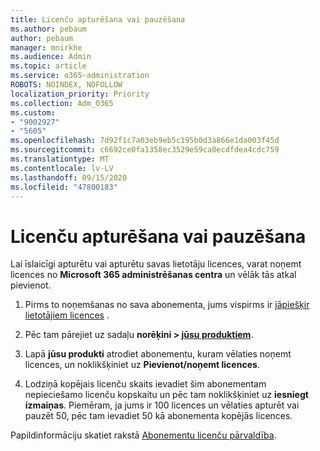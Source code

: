 ```yaml
---
title: Licenču apturēšana vai pauzēšana
ms.author: pebaum
author: pebaum
manager: mnirkhe
ms.audience: Admin
ms.topic: article
ms.service: o365-administration
ROBOTS: NOINDEX, NOFOLLOW
localization_priority: Priority
ms.collection: Adm_O365
ms.custom:
- "9002927"
- "5605"
ms.openlocfilehash: 7d92f1c7a03eb9eb5c195b0d3a866e1da003f45d
ms.sourcegitcommit: c6692ce0fa1358ec3529e59ca0ecdfdea4cdc759
ms.translationtype: MT
ms.contentlocale: lv-LV
ms.lasthandoff: 09/15/2020
ms.locfileid: "47800183"
---
```

# <a name="suspend-or-pause-licenses"></a>Licenču apturēšana vai pauzēšana

Lai īslaicīgi apturētu vai apturētu savas lietotāju licences, varat noņemt licences no **Microsoft 365 administrēšanas centra** un vēlāk tās atkal pievienot.

1. Pirms to noņemšanas no sava abonementa, jums vispirms ir [jāpiešķir lietotājiem licences](https://docs.microsoft.com/microsoft-365/admin/manage/remove-licenses-from-users?view=o365-worldwide) .

2. Pēc tam pārejiet uz sadaļu **norēķini > [jūsu produktiem](https://go.microsoft.com/fwlink/p/?linkid=842054)**.

3. Lapā **jūsu produkti** atrodiet abonementu, kuram vēlaties noņemt licences, un noklikšķiniet uz **Pievienot/noņemt licences**.

4. Lodziņā kopējais licenču skaits ievadiet šim abonementam nepieciešamo licenču kopskaitu un pēc tam noklikšķiniet uz **iesniegt izmaiņas**. Piemēram, ja jums ir 100 licences un vēlaties apturēt vai pauzēt 50, pēc tam ievadiet 50 kā abonementa kopējās licences.

Papildinformāciju skatiet rakstā [Abonementu licenču pārvaldība](https://docs.microsoft.com/microsoft-365/commerce/licenses/buy-licenses?view=o365-worldwide).

